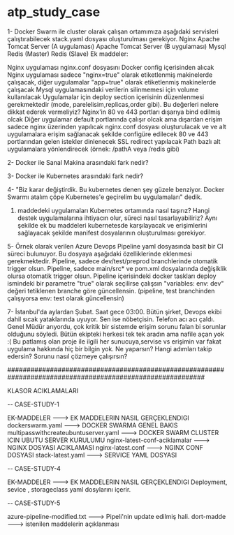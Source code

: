 # atp_study_case
1- Docker Swarm ile cluster olarak çalışan ortamımıza aşağıdaki servisleri çalıştırabilecek stack.yaml dosyası oluşturulması gerekiyor.
Nginx
Apache Tomcat Server (A uygulaması)
Apache Tomcat Server (B uygulaması)
Mysql
Redis (Master)
Redis (Slave)
Ek maddeler:

Nginx uygulaması nginx.conf dosyasını Docker config içerisinden alıcak
Nginx uygulaması sadece "nginx=true" olarak etiketlenmiş makinelerde çalışacak, diğer uygulamalar "app=true" olarak etiketlenmiş makinelerde çalışacak
Mysql uygulamasındaki verilerin silinmemesi için volume kullanılacak
Uygulamalar için deploy section içerisinin düzenlenmesi gerekmektedir (mode, parelelisim,replicas,order gibi). Bu değerleri nelere dikkat ederek vermeliyiz?
Nginx'in 80 ve 443 portları dışarıya bind edilmiş olcak
Diğer uygulamar default portlarında çalışır olcak ama dışardan erişim sadece nginx üzerinden yapılıcak
nginx.conf dosyası oluşturulacak ve ve alt uygulamalara erişim sağlanacak şekilde configüre edilecek
80 ve 443 portlarından gelen istekler dinlenecek
SSL redirect yapılacak
Path bazlı alt uygulamalara yönlendirecek (örnek: /pathA veya /redis gibi)

2- Docker ile Sanal Makina arasındaki fark nedir?

3- Docker ile Kubernetes arasındaki fark nedir?

4- "Biz karar değiştirdik. Bu kubernetes denen şey güzele benziyor. Docker Swarmı atalım çöpe Kubernetes'e geçirelim bu uygulamaları" dedik.
   1. maddedeki uygulamaları Kubernetes ortamında nasıl taşırız? Hangi destek uygulamalarına ihtiyacın olur, süreci nasıl tasarlayabiliriz?
   Aynı şekilde ek bu maddeleri kubernetesde karşılayacak ve erişimlerini sağlayacak şekilde manifest dosyalarının oluşturulması gerekiyor.

5- Örnek olarak verilen Azure Devops Pipeline yaml dosyasında basit bir CI süreci bulunuyor. Bu dosyaya aşağıdaki özelliklerinde eklenmesi gerekmektedir.
Pipeline, sadece dev/test/preprod branchlerinde otomatik trigger olsun.
Pipeline, sadece main/src* ve pom.xml  dosyalarında değişiklik olursa otomatik trigger olsun.
Pipeline içerisindeki docker taskları deploy ismindeki bir parametre "true" olarak seçilirse çalışsın
"variables: env: dev" değeri tetiklenen branche göre güncellensin. (pipeline, test branchinden çalışıyorsa env: test olarak güncellensin)

7- İstanbul'da aylardan Şubat.
Saat gece 03:00. Bütün şirket, Devops ekibi dahil sıcak yataklarında uyuyor.
Sen ise nöbetçisin.
Telefon acı acı çaldı. Genel Müdür arıyordu,
çok kritik bir sistemde erişim sorunu falan bi sorunlar olduğunu söyledi.
Bütün ekipteki herkesi tek tek aradın ama nafile açan yok :(
Bu patlamış olan proje ile ilgili her sunucuya,servise vs erişimin var fakat uygulama hakkında hiç bir bilgin yok.
Ne yaparsın?
Hangi adımları takip edersin?
Sorunu nasıl çözmeye çalışırsın?

###########################################################################################################

KLASOR ACIKLAMALARI

-- CASE-STUDY-1

EK-MADDELER ---> EK MADDELERIN NASIL GERÇEKLENDIGI
dockerswarm.yaml  ---> DOCKER SWARMA GENEL BAKIS
multipasswithcreateubuntuserver.yaml ---> DOCKER SWARM CLUSTER ICIN UBUTU SERVER KURULUMU
nginx-latest-conf-aciklamalar ---> NGINX DOSYASI ACIKLAMASI
nginx-latest.conf  ---> NGINX CONF DOSYASI
stack-latest.yaml  ---> SERVICE YAML DOSYASI

-- CASE-STUDY-4

EK-MADDELER ---> EK MADDELERIN NASIL GERÇEKLENDIGI
Deployment, sevice , storageclass yaml dosylarını içerir.

-- CASE-STUDY-5

azure-pipeline-modified.txt ---> Pipeli'nin update edilmiş hali.
dort-madde ---> istenilen maddelerin açıklanması



